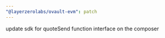 ```yaml
---
"@layerzerolabs/ovault-evm": patch
---
```


update sdk for quoteSend function interface on the composer
